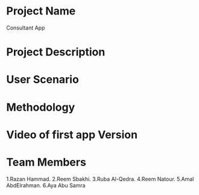 # Project Name

Consultant App

# Project Description


# User Scenario


# Methodology


# Video of first app Version


# Team Members

1.Razan Hammad. 
2.Reem Sbakhi.
3.Ruba Al-Qedra.
4.Reem Natour.
5.Amal AbdElrahman.
6.Aya Abu Samra 
